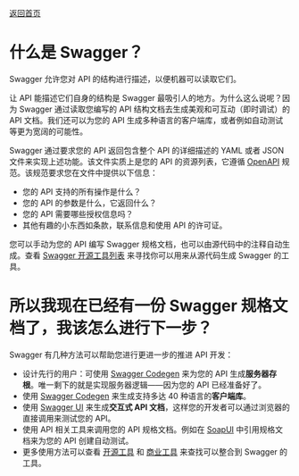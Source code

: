 [返回首页](/)

# 什么是 Swagger？

Swagger 允许您对 API 的结构进行描述，以便机器可以读取它们。

让 API 能描述它们自身的结构是 Swagger 最吸引人的地方。为什么这么说呢？因为 Swagger 通过读取您编写的 API 结构文档去生成美观和可互动（即时调试）的 API 文档。我们还可以为您的 API 生成多种语言的客户端库，或者例如自动测试等更为宽阔的可能性。

Swagger 通过要求您的 API 返回包含整个 API 的详细描述的 YAML 或者 JSON 文件来实现上述功能。该文件实质上是您的 API 的资源列表，它遵循 [OpenAPI](https://github.com/OAI/OpenAPI-Specification/blob/master/versions/2.0.md) 规范。该规范要求您在文件中提供以下信息：

- 您的 API 支持的所有操作是什么？
- 您的 API 的参数是什么，它返回什么？
- 您的 API 需要哪些授权信息吗？
- 其他有趣的小东西如条款，联系信息和使用 API 的许可证。

您可以手动为您的 API 编写 Swagger 规格文档，也可以由源代码中的注释自动生成。查看 [Swagger 开源工具列表](https://swagger.io/open-source-integrations/) 来寻找你可以用来从源代码生成 Swagger 的工具。

# 所以我现在已经有一份 Swagger 规格文档了，我该怎么进行下一步？

Swagger 有几种方法可以帮助您进行更进一步的推进 API 开发：

- 设计先行的用户：可使用 [Swagger Codegen](https://swagger.io/swagger-codegen/) 来为您的 API 生成**服务器存根**。唯一剩下的就是实现服务器逻辑——因为您的 API 已经准备好了。
- 使用 [Swagger Codegen](https://swagger.io/swagger-codegen/) 来生成支持多达 40 种语言的**客户端库**。
- 使用 [Swagger UI](https://swagger.io/swagger-ui/) 来生成**交互式 API 文档**，这样您的开发者可以通过浏览器的直接调用来测试您的 API。
- 使用 API 相关工具来调用您的 API 规格文档。例如在 [SoapUI](https://soapui.org/) 中引用规格文档来为您的 API 创建自动测试。
- 更多使用方法可以查看 [开源工具](https://swagger.io/open-source-integrations/) 和 [商业工具](https://swagger.io/commercial-tools/) 来查找可以整合到 Swagger 的工具。
